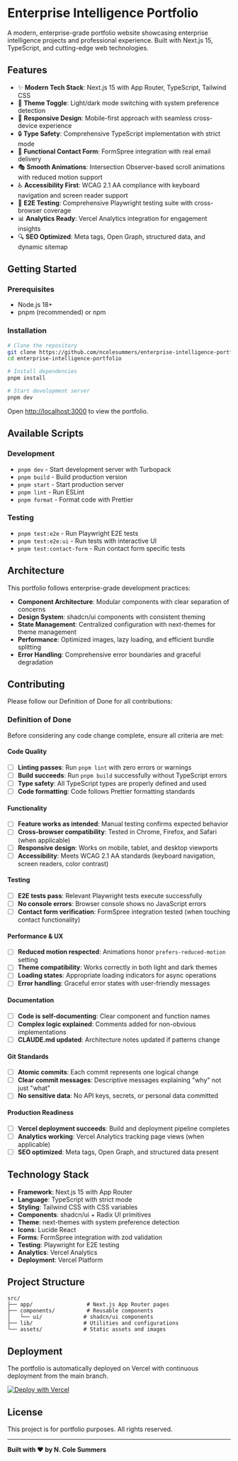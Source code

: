 # Enterprise Intelligence Portfolio

A modern, enterprise-grade portfolio website showcasing enterprise intelligence projects and professional experience. Built with Next.js 15, TypeScript, and cutting-edge web technologies.

## Features

- ✨ **Modern Tech Stack**: Next.js 15 with App Router, TypeScript, Tailwind CSS
- 🎨 **Theme Toggle**: Light/dark mode switching with system preference detection
- 📱 **Responsive Design**: Mobile-first approach with seamless cross-device experience
- 🔒 **Type Safety**: Comprehensive TypeScript implementation with strict mode
- 📧 **Functional Contact Form**: FormSpree integration with real email delivery
- 🎭 **Smooth Animations**: Intersection Observer-based scroll animations with reduced motion support
- ♿ **Accessibility First**: WCAG 2.1 AA compliance with keyboard navigation and screen reader support
- 🧪 **E2E Testing**: Comprehensive Playwright testing suite with cross-browser coverage
- 📊 **Analytics Ready**: Vercel Analytics integration for engagement insights
- 🔍 **SEO Optimized**: Meta tags, Open Graph, structured data, and dynamic sitemap

## Getting Started

### Prerequisites

- Node.js 18+ 
- pnpm (recommended) or npm

### Installation

```bash
# Clone the repository
git clone https://github.com/ncolesummers/enterprise-intelligence-portfolio.git
cd enterprise-intelligence-portfolio

# Install dependencies
pnpm install

# Start development server
pnpm dev
```

Open [http://localhost:3000](http://localhost:3000) to view the portfolio.

## Available Scripts

### Development
- `pnpm dev` - Start development server with Turbopack
- `pnpm build` - Build production version
- `pnpm start` - Start production server
- `pnpm lint` - Run ESLint
- `pnpm format` - Format code with Prettier

### Testing
- `pnpm test:e2e` - Run Playwright E2E tests
- `pnpm test:e2e:ui` - Run tests with interactive UI
- `pnpm test:contact-form` - Run contact form specific tests

## Architecture

This portfolio follows enterprise-grade development practices:

- **Component Architecture**: Modular components with clear separation of concerns
- **Design System**: shadcn/ui components with consistent theming
- **State Management**: Centralized configuration with next-themes for theme management
- **Performance**: Optimized images, lazy loading, and efficient bundle splitting
- **Error Handling**: Comprehensive error boundaries and graceful degradation

## Contributing

Please follow our Definition of Done for all contributions:

### Definition of Done

Before considering any code change complete, ensure all criteria are met:

#### Code Quality
- [ ] **Linting passes**: Run `pnpm lint` with zero errors or warnings
- [ ] **Build succeeds**: Run `pnpm build` successfully without TypeScript errors
- [ ] **Type safety**: All TypeScript types are properly defined and used
- [ ] **Code formatting**: Code follows Prettier formatting standards

#### Functionality
- [ ] **Feature works as intended**: Manual testing confirms expected behavior
- [ ] **Cross-browser compatibility**: Tested in Chrome, Firefox, and Safari (when applicable)
- [ ] **Responsive design**: Works on mobile, tablet, and desktop viewports
- [ ] **Accessibility**: Meets WCAG 2.1 AA standards (keyboard navigation, screen readers, color contrast)

#### Testing
- [ ] **E2E tests pass**: Relevant Playwright tests execute successfully
- [ ] **No console errors**: Browser console shows no JavaScript errors
- [ ] **Contact form verification**: FormSpree integration tested (when touching contact functionality)

#### Performance & UX
- [ ] **Reduced motion respected**: Animations honor `prefers-reduced-motion` setting
- [ ] **Theme compatibility**: Works correctly in both light and dark themes
- [ ] **Loading states**: Appropriate loading indicators for async operations
- [ ] **Error handling**: Graceful error states with user-friendly messages

#### Documentation
- [ ] **Code is self-documenting**: Clear component and function names
- [ ] **Complex logic explained**: Comments added for non-obvious implementations
- [ ] **CLAUDE.md updated**: Architecture notes updated if patterns change

#### Git Standards
- [ ] **Atomic commits**: Each commit represents one logical change
- [ ] **Clear commit messages**: Descriptive messages explaining "why" not just "what"
- [ ] **No sensitive data**: No API keys, secrets, or personal data committed

#### Production Readiness
- [ ] **Vercel deployment succeeds**: Build and deployment pipeline completes
- [ ] **Analytics working**: Vercel Analytics tracking page views (when applicable)
- [ ] **SEO optimized**: Meta tags, Open Graph, and structured data present

## Technology Stack

- **Framework**: Next.js 15 with App Router
- **Language**: TypeScript with strict mode
- **Styling**: Tailwind CSS with CSS variables
- **Components**: shadcn/ui + Radix UI primitives
- **Theme**: next-themes with system preference detection
- **Icons**: Lucide React
- **Forms**: FormSpree integration with zod validation
- **Testing**: Playwright for E2E testing
- **Analytics**: Vercel Analytics
- **Deployment**: Vercel Platform

## Project Structure

```
src/
├── app/                 # Next.js App Router pages
├── components/          # Reusable components
│   └── ui/             # shadcn/ui components
├── lib/                # Utilities and configurations
└── assets/             # Static assets and images
```

## Deployment

The portfolio is automatically deployed on Vercel with continuous deployment from the main branch.

[![Deploy with Vercel](https://vercel.com/button)](https://vercel.com/new/clone?repository-url=https://github.com/ncolesummers/enterprise-intelligence-portfolio)

## License

This project is for portfolio purposes. All rights reserved.

---

**Built with ❤️ by N. Cole Summers**